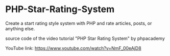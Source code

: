 # PHP-Star-Rating-System
Create a start rating style system with PHP and rate articles, posts, or anything else.


source code of the video tutorial "PHP Star Rating System" by phpacademy

YouTube link:
https://www.youtube.com/watch?v=NmF_00eAjD8
